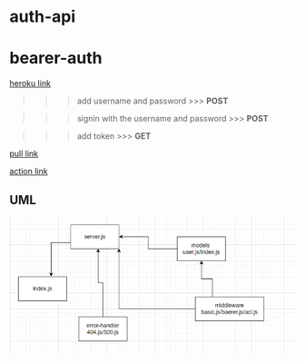 # auth-api

# bearer-auth

[heroku link](https://leen-auth-api.herokuapp.com/)

 >>> add username and password >>>  **POST**

 >>> signin with the username and password >>> **POST**

 >>> add token >>> **GET**



[pull link](https://github.com/leenahmad/auth-api/pull/1)

[action link]()


## UML 

![image](./src/image/acl.PNG)